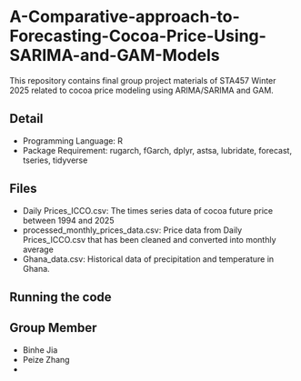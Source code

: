 # A-Comparative-approach-to-Forecasting-Cocoa-Price-Using-SARIMA-and-GAM-Models
This repository contains final group project materials of STA457 Winter 2025 related to cocoa price modeling using ARIMA/SARIMA and GAM. 

## Detail
- Programming Language: R
- Package Requirement: rugarch, fGarch, dplyr, astsa, lubridate, forecast, tseries, tidyverse

## Files
- Daily Prices_ICCO.csv: The times series data of cocoa future price between 1994 and 2025
- processed_monthly_prices_data.csv: Price data from Daily Prices_ICCO.csv that has been cleaned and converted into monthly average
- Ghana_data.csv: Historical data of precipitation and temperature in Ghana.
## Running the code

## Group Member
- Binhe Jia
- Peize Zhang
- 
